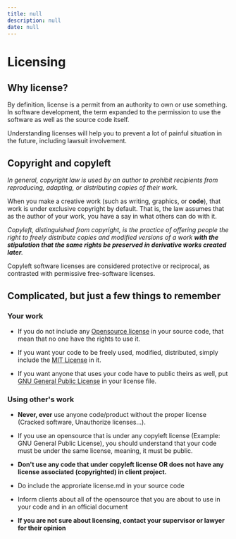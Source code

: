 ```yaml
---
title: null
description: null
date: null
---
```


# Licensing

## Why license?

By definition, license is a permit from an authority to own or use something. In software development, the term expanded to the permission to use the software as well as the source code itself.

Understanding licenses will help you to prevent a lot of painful situation in the future, including lawsuit involvement.

## Copyright and copyleft

_In general, copyright law is used by an author to prohibit recipients from reproducing, adapting, or distributing copies of their work._

When you make a creative work (such as writing, graphics, or **code**), that work is under exclusive copyright by default. That is, the law assumes that as the author of your work, you have a say in what others can do with it.

_Copyleft, distinguished from copyright, is the practice of offering people the right to freely distribute copies and modified versions of a work **with the stipulation that the same rights be preserved in derivative works created later**._

Copyleft software licenses are considered protective or reciprocal, as contrasted with permissive free-software licenses.

## Complicated, but just a few things to remember

### Your work

- If you do not include any [Opensource license](https://opensource.org/licenses) in your source code, that mean that no one have the rights to use it.

- If you want your code to be freely used, modified, distributed, simply include the [MIT License](https://opensource.org/licenses/MIT) in it.

- If you want anyone that uses your code have to public theirs as well, put [GNU General Public License](https://opensource.org/licenses/GPL-3.0) in your license file.

### Using other's work

- **Never, ever** use anyone code/product without the proper license (Cracked software, Unauthorize licenses...).

- If you use an opensource that is under any copyleft license (Example: GNU General Public License), you should understand that your code must be under the same license, meaning, it must be public.
- **Don't use any code that under copyleft license OR does not have any license associated (copyrighted) in client project.**
- Do include the approriate license.md in your source code
- Inform clients about all of the opensource that you are about to use in your code and in an official document
- **If you are not sure about licensing, contact your supervisor or lawyer for their opinion**
